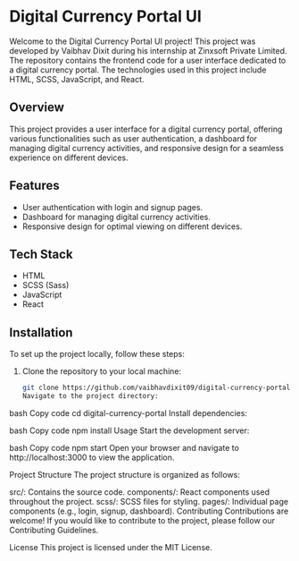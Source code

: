 # Digital Currency Portal UI

Welcome to the Digital Currency Portal UI project! This project was developed by Vaibhav Dixit during his internship at Zinxsoft Private Limited. The repository contains the frontend code for a user interface dedicated to a digital currency portal. The technologies used in this project include HTML, SCSS, JavaScript, and React.

## Overview

This project provides a user interface for a digital currency portal, offering various functionalities such as user authentication, a dashboard for managing digital currency activities, and responsive design for a seamless experience on different devices.

## Features

- User authentication with login and signup pages.
- Dashboard for managing digital currency activities.
- Responsive design for optimal viewing on different devices.

## Tech Stack

- HTML
- SCSS (Sass)
- JavaScript
- React

## Installation

To set up the project locally, follow these steps:

1. Clone the repository to your local machine:

   ```bash
   git clone https://github.com/vaibhavdixit09/digital-currency-portal.git
   Navigate to the project directory:
   ```

bash
Copy code
cd digital-currency-portal
Install dependencies:

bash
Copy code
npm install
Usage
Start the development server:

bash
Copy code
npm start
Open your browser and navigate to http://localhost:3000 to view the application.

Project Structure
The project structure is organized as follows:

src/: Contains the source code.
components/: React components used throughout the project.
scss/: SCSS files for styling.
pages/: Individual page components (e.g., login, signup, dashboard).
Contributing
Contributions are welcome! If you would like to contribute to the project, please follow our Contributing Guidelines.

License
This project is licensed under the MIT License.
